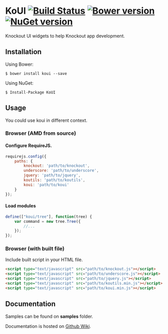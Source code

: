 ﻿# KoUI [![Build Status](https://travis-ci.org/spatools/koui.png)](https://travis-ci.org/spatools/koui) [![Bower version](https://badge.fury.io/bo/koui.png)](http://badge.fury.io/bo/koui) [![NuGet version](https://badge.fury.io/nu/koui.png)](http://badge.fury.io/nu/koui)

Knockout UI widgets to help Knockout app development.

## Installation

Using Bower:

```console
$ bower install koui --save
```

Using NuGet: 

```console
$ Install-Package KoUI
```

## Usage

You could use koui in different context.

### Browser (AMD from source)

#### Configure RequireJS.

```javascript
requirejs.config({
    paths: {
        knockout: 'path/to/knockout',
        underscore: 'path/to/underscore',
        jquery: 'path/to/jquery',
        koutils: 'path/to/koutils',
        koui: 'path/to/koui'
    }
});
```

#### Load modules

```javascript
define(["koui/tree"], function(tree) {
    var command = new tree.Tree({
        //...
    });
});
```

### Browser (with built file)

Include built script in your HTML file.

```html
<script type="text/javascript" src="path/to/knockout.js"></script>
<script type="text/javascript" src="path/to/underscore.js"></script>
<script type="text/javascript" src="path/to/jquery.js"></script>
<script type="text/javascript" src="path/to/koutils.min.js"></script>
<script type="text/javascript" src="path/to/koui.min.js"></script>
```

## Documentation

Samples can be found on __samples__ folder.

Documentation is hosted on [Github Wiki](https://github.com/spatools/koui/wiki).